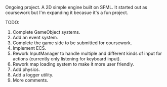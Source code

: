 Ongoing project. A 2D simple engine built on SFML. It started out as coursework but I'm expanding it becasue it's a fun project. 

TODO:
1. Complete GameObject systems.
2. Add an event system.
3. Complete the game side to be submitted for coursework.
4. Implement ECS.
5. Rework InputManager to handle multiple and different kinds of input for actions (currently only listening for keyboard input).
6. Rework map loading system to make it more user friendly.
8. Add physics.
7. Add a logger utility.
9. More comments.
